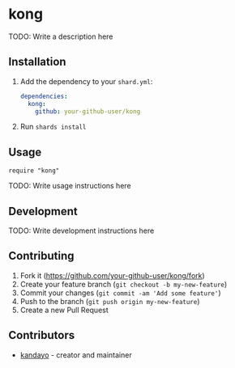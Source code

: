 # kong

TODO: Write a description here

## Installation

1. Add the dependency to your `shard.yml`:

   ```yaml
   dependencies:
     kong:
       github: your-github-user/kong
   ```

2. Run `shards install`

## Usage

```crystal
require "kong"
```

TODO: Write usage instructions here

## Development

TODO: Write development instructions here

## Contributing

1. Fork it (<https://github.com/your-github-user/kong/fork>)
2. Create your feature branch (`git checkout -b my-new-feature`)
3. Commit your changes (`git commit -am 'Add some feature'`)
4. Push to the branch (`git push origin my-new-feature`)
5. Create a new Pull Request

## Contributors

- [kandayo](https://github.com/your-github-user) - creator and maintainer

